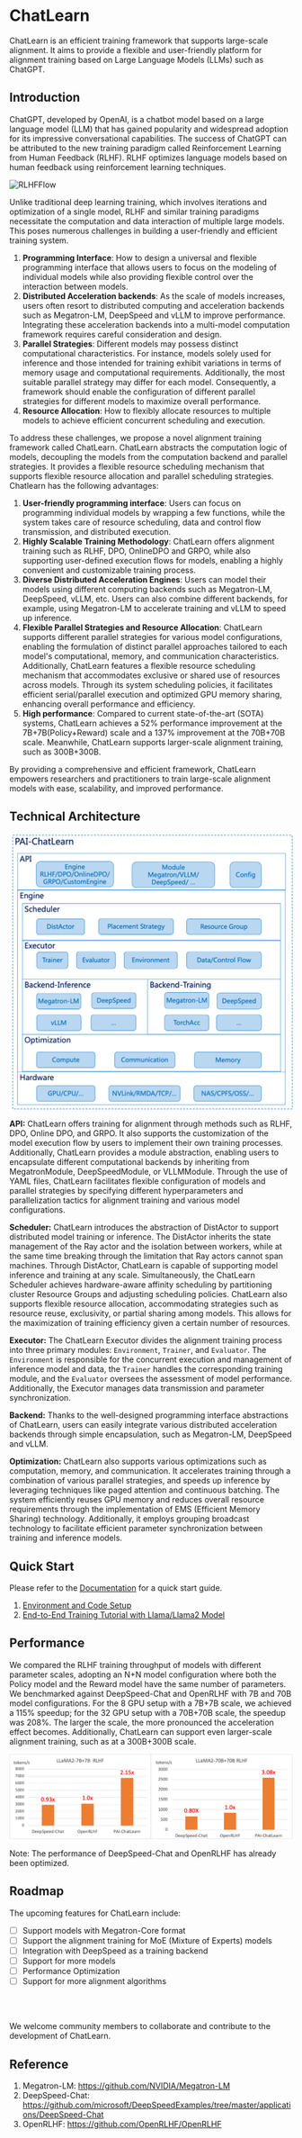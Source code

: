 # ChatLearn

ChatLearn is an efficient training framework that supports large-scale alignment. It aims to provide a flexible and user-friendly platform for alignment training based on Large Language Models (LLMs) such as ChatGPT.

## Introduction

ChatGPT, developed by OpenAI, is a chatbot model based on a large language model (LLM) that has gained popularity and widespread adoption for its impressive conversational capabilities. The success of ChatGPT can be attributed to the new training paradigm called Reinforcement Learning from Human Feedback (RLHF). RLHF optimizes language models based on human feedback using reinforcement learning techniques.

![RLHFFlow](../images/rlhf.png)

Unlike traditional deep learning training, which involves iterations and optimization of a single model, RLHF and similar training paradigms necessitate the computation and data interaction of multiple large models. This poses numerous challenges in building a user-friendly and efficient training system.

1. **Programming Interface**: How to design a universal and flexible programming interface that allows users to focus on the modeling of individual models while also providing flexible control over the interaction between models.
2. **Distributed Acceleration backends**: As the scale of models increases, users often resort to distributed computing and acceleration backends such as Megatron-LM, DeepSpeed and vLLM to improve performance. Integrating these acceleration backends into a multi-model computation framework requires careful consideration and design.
3. **Parallel Strategies**: Different models may possess distinct computational characteristics. For instance, models solely used for inference and those intended for training exhibit variations in terms of memory usage and computational requirements. Additionally, the most suitable parallel strategy may differ for each model. Consequently, a framework should enable the configuration of different parallel strategies for different models to maximize overall performance.
4. **Resource Allocation**: How to flexibly allocate resources to multiple models to achieve efficient concurrent scheduling and execution.

To address these challenges, we propose a novel alignment training framework called ChatLearn. ChatLearn abstracts the computation logic of models, decoupling the models from the computation backend and parallel strategies. It provides a flexible resource scheduling mechanism that supports flexible resource allocation and parallel scheduling strategies. Chatlearn has the following advantages:

1. **User-friendly programming interface**: Users can focus on programming individual models by wrapping a few functions, while the system takes care of resource scheduling, data and control flow transmission, and distributed execution.
2. **Highly Scalable Training Methodology**: ChatLearn offers alignment training such as RLHF, DPO, OnlineDPO and GRPO, while also supporting user-defined execution flows for models, enabling a highly convenient and customizable training process.
3. **Diverse Distributed Acceleration Engines**: Users can model their models using different computing backends such as Megatron-LM, DeepSpeed, vLLM, etc. Users can also combine different backends, for example, using Megatron-LM to accelerate training and vLLM to speed up inference.
4. **Flexible Parallel Strategies and Resource Allocation**: ChatLearn supports different parallel strategies for various model configurations, enabling the formulation of distinct parallel approaches tailored to each model's computational, memory, and communication characteristics. Additionally, ChatLearn features a flexible resource scheduling mechanism that accommodates exclusive or shared use of resources across models. Through its system scheduling policies, it facilitates efficient serial/parallel execution and optimized GPU memory sharing, enhancing overall performance and efficiency.
5. **High performance**: Compared to current state-of-the-art (SOTA) systems, ChatLearn achieves a 52% performance improvement at the 7B+7B(Policy+Reward) scale and a 137% improvement at the 70B+70B scale. Meanwhile, ChatLearn supports larger-scale alignment training, such as 300B+300B.

By providing a comprehensive and efficient framework, ChatLearn empowers researchers and practitioners to train large-scale alignment models with ease, scalability, and improved performance.

## Technical Architecture

![arch](../images/arch.png)

**API:** ChatLearn offers training for alignment through methods such as RLHF, DPO, Online DPO, and GRPO. It also supports the customization of the model execution flow by users to implement their own training processes. Additionally, ChatLearn provides a module abstraction, enabling users to encapsulate different computational backends by inheriting from MegatronModule, DeepSpeedModule, or VLLMModule. Through the use of YAML files, ChatLearn facilitates flexible configuration of models and parallel strategies by specifying different hyperparameters and parallelization tactics for alignment training and various model configurations.

**Scheduler:** ChatLearn introduces the abstraction of DistActor to support distributed model training or inference. The DistActor inherits the state management of the Ray actor and the isolation between workers, while at the same time breaking through the limitation that Ray actors cannot span machines. Through DistActor, ChatLearn is capable of supporting model inference and training at any scale. Simultaneously, the ChatLearn Scheduler achieves hardware-aware affinity scheduling by partitioning cluster Resource Groups and adjusting scheduling policies. ChatLearn also supports flexible resource allocation, accommodating strategies such as resource reuse, exclusivity, or partial sharing among models. This allows for the maximization of training efficiency given a certain number of resources.

**Executor:** The ChatLearn Executor divides the alignment training process into three primary modules: `Environment`, `Trainer`, and `Evaluator`. The `Environment` is responsible for the concurrent execution and management of inference model and data, the `Trainer` handles the corresponding training module, and the `Evaluator` oversees the assessment of model performance. Additionally, the Executor manages data transmission and parameter synchronization.

**Backend:** Thanks to the well-designed programming interface abstractions of ChatLearn, users can easily integrate various distributed acceleration backends through simple encapsulation, such as Megatron-LM, DeepSpeed and vLLM.

**Optimization:** ChatLearn also supports various optimizations such as computation, memory, and communication. It accelerates training through a combination of various parallel strategies, and speeds up inference by leveraging techniques like paged attention and continuous batching. The system efficiently reuses GPU memory and reduces overall resource requirements through the implementation of EMS (Efficient Memory Sharing) technology. Additionally, it employs grouping broadcast technology to facilitate efficient parameter synchronization between training and inference models.


## Quick Start

Please refer to the [Documentation](https://chatlearn.readthedocs.io/en/latest/) for a quick start guide.

1. [Environment and Code Setup](installation.md) 
2. [End-to-End Training Tutorial with Llama/Llama2 Model](tutorial/tutorial_llama2.md)

## Performance

We compared the RLHF training throughput of models with different parameter scales, adopting an N+N model configuration where both the Policy model and the Reward model have the same number of parameters. We benchmarked against DeepSpeed-Chat and OpenRLHF with 7B and 70B model configurations. For the 8 GPU setup with a 7B+7B scale, we achieved a 115% speedup; for the 32 GPU setup with a 70B+70B scale, the speedup was 208%. The larger the scale, the more pronounced the acceleration effect becomes. Additionally, ChatLearn can support even larger-scale alignment training, such as at a 300B+300B scale.

![compare perf](../images/perf.png)

Note: The performance of DeepSpeed-Chat and OpenRLHF has already been optimized.

## Roadmap

The upcoming features for ChatLearn include:
- [ ] Support models with Megatron-Core format
- [ ] Support the alignment training for MoE (Mixture of Experts) models
- [ ] Integration with DeepSpeed as a training backend
- [ ] Support for more models
- [ ] Performance Optimization
- [ ] Support for more alignment algorithms

<br><br>

We welcome community members to collaborate and contribute to the development of ChatLearn.


## Reference

1. Megatron-LM: https://github.com/NVIDIA/Megatron-LM
2. DeepSpeed-Chat: https://github.com/microsoft/DeepSpeedExamples/tree/master/applications/DeepSpeed-Chat
3. OpenRLHF: https://github.com/OpenRLHF/OpenRLHF
